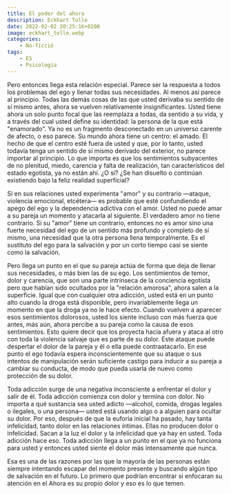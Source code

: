 ```yaml
---
title: El poder del ahora
description: Eckhart Tolle
date: 2022-02-02 20:25:16+0200
image: eckhart_tolle.webp
categories:
    - No-ficció
tags:
    - ES
    - Psicologia
---
```


Pero entonces llega esta relación especial. Parece ser la respuesta a todos los problemas del ego y llenar todas sus necesidades. Al menos así parece al principio. Todas las demás cosas de las que usted derivaba su sentido de sí mismo antes, ahora se vuelven relativamente insignificantes. Usted tiene ahora un solo punto focal que las reemplaza a todas, da sentido a su vida, y a través del cual usted define su identidad: la persona de la que está "enamorado". Ya no es un fragmento desconectado en un universo carente de afecto, o eso parece. Su mundo ahora tiene un centro: el amado. El hecho de que el centro esté fuera de usted y que, por lo tanto, usted todavía tenga un sentido de sí mismo derivado del exterior, no parece importar al principio. Lo que importa es que los sentimientos subyacentes de no plenitud, miedo, carencia y falta de realización, tan característicos del estado egotista, ya no están ahí. ¿O sí? ¿Se han disuelto o continúan existiendo bajo la feliz realidad superficial?

Si en sus relaciones usted experimenta "amor" y su contrario —ataque, violencia emocional, etcétera— es probable que esté confundiendo el apego del ego y la dependencia adictiva con el amor. Usted no puede amar a su pareja un momento y atacarla al siguiente. El verdadero amor no tiene contrario. Si su "amor" tiene un contrario, entonces no es amor sino una fuerte necesidad del ego de un sentido más profundo y completo de sí mismo, una necesidad que la otra persona llena temporalmente. Es el sustituto del ego para la salvación y por un corto tiempo casi se siente como la salvación.

Pero llega un punto en el que su pareja actúa de forma que deja de llenar sus necesidades, o más bien las de su ego. Los sentimientos de temor, dolor y carencia, que son una parte intrínseca de la conciencia egotista pero que habían sido ocultados por la "relación amorosa", ahora salen a la superficie. Igual que con cualquier otra adicción, usted está en un punto alto cuando la droga está disponible, pero invariablemente llega un momento en que la droga ya no le hace efecto. Cuando vuelven a aparecer esos sentimientos dolorosos, usted los siente incluso con más fuerza que antes, más aún, ahora percibe a su pareja como la causa de esos sentimientos. Esto quiere decir que los proyecta hacia afuera y ataca al otro con toda la violencia salvaje que es parte de su dolor. Este ataque puede despertar el dolor de la pareja y él o ella puede contraatacarlo. En ese punto el ego todavía espera inconscientemente que su ataque o sus intentos de manipulación serán suficiente castigo para inducir a su pareja a cambiar su conducta, de modo que pueda usarla de nuevo como protección de su dolor.

Toda adicción surge de una negativa inconsciente a enfrentar el dolor y salir de él. Toda adicción comienza con dolor y termina con dolor. No importa a qué sustancia sea usted adicto —alcohol, comida, drogas legales o ilegales, o una persona— usted está usando algo o a alguien para ocultar su dolor. Por eso, después de que la euforia inicial ha pasado, hay tanta infelicidad, tanto dolor en las relaciones íntimas. Ellas no producen dolor o infelicidad. Sacan a la luz el dolor y la infelicidad que ya hay en usted. Toda adicción hace eso. Toda adicción llega a un punto en el que ya no funciona para usted y entonces usted siente el dolor más intensamente que nunca.

Esa es una de las razones por las que la mayoría de las personas están siempre intentando escapar del momento presente y buscando algún tipo de salvación en el futuro. Lo primero que podrían encontrar si enfocaran su atención en el Ahora es su propio dolor y eso es lo que temen.
